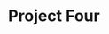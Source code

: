 ---
title: Project Four
description: This is a detailed description of Project Four.
technologies:
  - HTML
  - CSS
  - JavaScript

youtube: "V5Ly6T_bWwU"

visit:
  - anchorText: "Read the demo usage article"
    link: "https://genicsblog.com/gouravkhunger/adding-multiple-authors-to-a-jekyll-blog-got-easier"

  - anchorText: "Read background on GitHub"
    link: "https://github.com/gouravkhunger/jekyll-auto-authors"

  - anchorText: "Download from RubyGems"
    link: "https://rubygems.org/gems/jekyll-auto-authors"

---